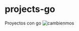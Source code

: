 # projects-go
 Proyectos con go 
![cambienmos](https://app.codesee.io/maps/091f17b0-b152-11ec-8182-53fb1661bf5c)
